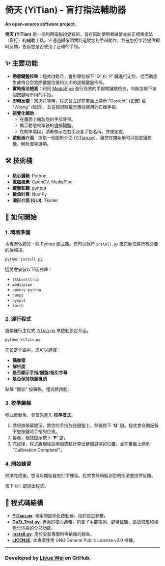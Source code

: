 # 倚天 (YiTian) - 盲打指法輔助器
**An open-source software project.**

**倚天 (YiTian)** 是一個利用電腦視覺技術，旨在幫助使用者練習並糾正標準指法（盲打）的輔助工具。它通過攝像頭實時追蹤您的手部動作，並在您打字時提供即時反饋，告訴您是否使用了正確的手指。

## ✨ 主要功能

- **動態鍵盤校準**：程式啟動時，會引導您按下 'Q' 和 'P' 鍵進行定位，從而動態生成符合您實際鍵盤位置和大小的虛擬鍵盤佈局。
- **實時指法檢測**：利用 [MediaPipe](https://google.github.io/mediapipe/) 進行高效的手部關鍵點檢測，判斷您按下每個按鍵時所用的手指。
- **即時反饋**：當您打字時，程式會立即在畫面上顯示 "Correct" (正確) 或 "Wrong" (錯誤)，並在錯誤時提示應該使用的正確手指。
- **視覺化輔助**：
    - 在畫面上繪製您的手部骨架。
    - 顯示動態校準後的虛擬鍵盤。
    - 在校準階段，清晰標示左右手及各手指名稱，方便定位。
- **啟動器介面**：提供一個圖形介面 ([YiTian.py](YiTian.py))，讓您在開始前可以設定攝影機、解析度等選項。

## 🛠️ 技術棧

- **核心邏輯**: Python
- **電腦視覺**: OpenCV, MediaPipe
- **鍵盤監聽**: pynput
- **數值計算**: NumPy
- **圖形介面 (GUI)**: Tkinter

## 🚀 如何開始

### 1. 環境準備

本專案依賴於一些 Python 函式庫。您可以執行 `install.py` 來自動安裝所有必要的依賴項。

```bash
python install.py
```

這將會安裝以下函式庫：
- `ttkbootstrap`
- `mediapipe`
- `opencv-python`
- `numpy`
- `pynput`
- `torch`

### 2. 運行程式

直接運行主程式 [YiTian.py](YiTian.py) 來啟動設定介面。

```bash
python YiTian.py
```

在設定介面中，您可以選擇：
- **攝像頭**
- **解析度**
- **是否顯示手指/鍵盤/指引字幕**
- **是否保持視窗置頂**

點擊 "開始" 按鈕後，程式將啟動。

### 3. 校準鍵盤

程式啟動後，會首先進入 **校準模式**。

1.  請根據螢幕提示，將您的手指放在鍵盤上，然後按下 **'Q'** 鍵。程式會自動記錄下您按鍵時手指的位置。
2.  接著，根據提示按下 **'P'** 鍵。
3.  完成後，程式將根據這兩個錨點計算出整個鍵盤的位置，並在畫面上顯示 "Calibration Complete!"。

### 4. 開始練習

校準完成後，您可以開始自由打字練習。程式會持續監測您的指法並提供反饋。

按下 `ESC` 鍵退出程式。

## 📄 程式碼結構

- **[YiTian.py](YiTian.py)**: 專案的圖形化啟動器，用於設定參數。
- **[DaZi_Trial.py](DaZi_Trial.py)**: 專案的核心邏輯，包含了手部檢測、鍵盤監聽、指法校驗和視覺化渲染的全部功能。
- **[install.py](install.py)**: 用於安裝專案所需依賴的腳本。
- **[LICENSE](LICENSE)**: 本專案使用 GNU General Public License v3.0 授權。

---
### Developed by [Liyue Wei](https://github.com/Liyue-Wei) on GitHub.